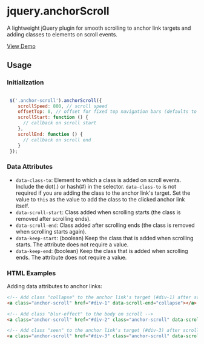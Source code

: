 # jquery.anchorScroll

A lightweight jQuery plugin for smooth scrolling to anchor link targets and adding classes to elements on scroll events.

[View Demo](http://www.virgiliudiaconu.com/work/anchor-scroll/)

## Usage

### Initialization

```js

 $('.anchor-scroll').anchorScroll({
    scrollSpeed: 800, // scroll speed
    offsetTop: 0, // offset for fixed top navigation bars (defaults to 0)
    scrollStart: function () {
      // callback on scroll start
    },
    scrollEnd: function () {
      // callback on scroll end
    }
 });
```
### Data Attributes

- `data-class-to`: Element to which a class is added on scroll events. Include the dot(.) or hash(#) in the selector. `data-class-to` is not required if you are adding the class to the anchor link's target. Set the value to `this` as the value to add the class to the clicked anchor link itself.
- `data-scroll-start`: Class added when scrolling starts (the class is removed after scrolling ends).
- `data-scroll-end`: Class added after scrolling ends (the class is removed when scrolling starts again).
- `data-keep-start`: (boolean) Keep the class that is added when scrolling starts. The attribute does not require a value.
- `data-keep-end`: (boolean) Keep the class that is added when scrolling ends. The attribute does not require a value.

### HTML Examples

Adding data attributes to anchor links:

```html
<!-- Add class "collapse" to the anchor link's target (#div-1) after scrolling ends -->
<a class="anchor-scroll" href="#div-1" data-scroll-end="collapse"></a>

<!-- Add class "blur-effect" to the body on scroll -->
<a class="anchor-scroll" href="#div-2" class="anchor-scroll" data-scroll-start="blur-effect" data-class-to="body"></a>

<!-- Add class "seen" to the anchor link's target (#div-3) after scrolling ends and keep the class "seen" -->
<a class="anchor-scroll" href="#div-3" class="anchor-scroll" data-scroll-end="seen" data-keep-end></a>
```
